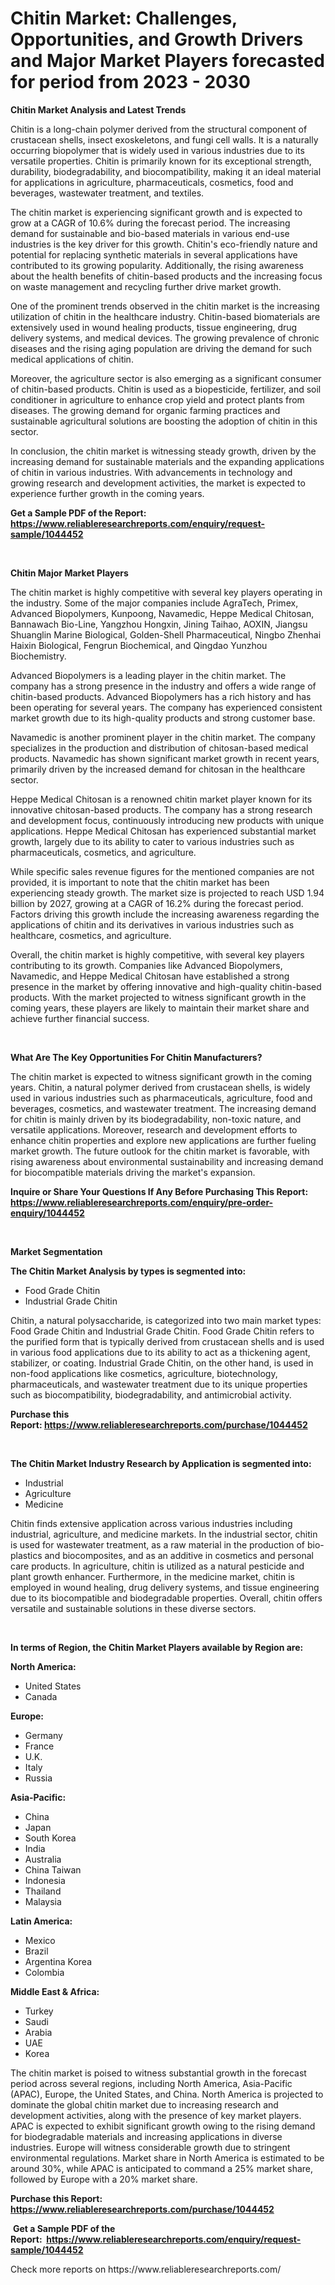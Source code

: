 <p><h1>Chitin Market: Challenges, Opportunities, and Growth Drivers and Major Market Players forecasted for period from 2023 - 2030</h1></p><p><strong>Chitin Market Analysis and Latest Trends</strong></p>
<p><p>Chitin is a long-chain polymer derived from the structural component of crustacean shells, insect exoskeletons, and fungi cell walls. It is a naturally occurring biopolymer that is widely used in various industries due to its versatile properties. Chitin is primarily known for its exceptional strength, durability, biodegradability, and biocompatibility, making it an ideal material for applications in agriculture, pharmaceuticals, cosmetics, food and beverages, wastewater treatment, and textiles.</p><p>The chitin market is experiencing significant growth and is expected to grow at a CAGR of 10.6% during the forecast period. The increasing demand for sustainable and bio-based materials in various end-use industries is the key driver for this growth. Chitin's eco-friendly nature and potential for replacing synthetic materials in several applications have contributed to its growing popularity. Additionally, the rising awareness about the health benefits of chitin-based products and the increasing focus on waste management and recycling further drive market growth.</p><p>One of the prominent trends observed in the chitin market is the increasing utilization of chitin in the healthcare industry. Chitin-based biomaterials are extensively used in wound healing products, tissue engineering, drug delivery systems, and medical devices. The growing prevalence of chronic diseases and the rising aging population are driving the demand for such medical applications of chitin.</p><p>Moreover, the agriculture sector is also emerging as a significant consumer of chitin-based products. Chitin is used as a biopesticide, fertilizer, and soil conditioner in agriculture to enhance crop yield and protect plants from diseases. The growing demand for organic farming practices and sustainable agricultural solutions are boosting the adoption of chitin in this sector.</p><p>In conclusion, the chitin market is witnessing steady growth, driven by the increasing demand for sustainable materials and the expanding applications of chitin in various industries. With advancements in technology and growing research and development activities, the market is expected to experience further growth in the coming years.</p></p>
<p><strong>Get a Sample PDF of the Report:&nbsp; <a href="https://www.reliableresearchreports.com/enquiry/request-sample/1044452">https://www.reliableresearchreports.com/enquiry/request-sample/1044452</a></strong></p>
<p>&nbsp;</p>
<p><strong>Chitin Major Market Players</strong></p>
<p><p>The chitin market is highly competitive with several key players operating in the industry. Some of the major companies include AgraTech, Primex, Advanced Biopolymers, Kunpoong, Navamedic, Heppe Medical Chitosan, Bannawach Bio-Line, Yangzhou Hongxin, Jining Taihao, AOXIN, Jiangsu Shuanglin Marine Biological, Golden-Shell Pharmaceutical, Ningbo Zhenhai Haixin Biological, Fengrun Biochemical, and Qingdao Yunzhou Biochemistry.</p><p>Advanced Biopolymers is a leading player in the chitin market. The company has a strong presence in the industry and offers a wide range of chitin-based products. Advanced Biopolymers has a rich history and has been operating for several years. The company has experienced consistent market growth due to its high-quality products and strong customer base.</p><p>Navamedic is another prominent player in the chitin market. The company specializes in the production and distribution of chitosan-based medical products. Navamedic has shown significant market growth in recent years, primarily driven by the increased demand for chitosan in the healthcare sector.</p><p>Heppe Medical Chitosan is a renowned chitin market player known for its innovative chitosan-based products. The company has a strong research and development focus, continuously introducing new products with unique applications. Heppe Medical Chitosan has experienced substantial market growth, largely due to its ability to cater to various industries such as pharmaceuticals, cosmetics, and agriculture.</p><p>While specific sales revenue figures for the mentioned companies are not provided, it is important to note that the chitin market has been experiencing steady growth. The market size is projected to reach USD 1.94 billion by 2027, growing at a CAGR of 16.2% during the forecast period. Factors driving this growth include the increasing awareness regarding the applications of chitin and its derivatives in various industries such as healthcare, cosmetics, and agriculture.</p><p>Overall, the chitin market is highly competitive, with several key players contributing to its growth. Companies like Advanced Biopolymers, Navamedic, and Heppe Medical Chitosan have established a strong presence in the market by offering innovative and high-quality chitin-based products. With the market projected to witness significant growth in the coming years, these players are likely to maintain their market share and achieve further financial success.</p></p>
<p>&nbsp;</p>
<p><strong>What Are The Key Opportunities For Chitin Manufacturers?</strong></p>
<p><p>The chitin market is expected to witness significant growth in the coming years. Chitin, a natural polymer derived from crustacean shells, is widely used in various industries such as pharmaceuticals, agriculture, food and beverages, cosmetics, and wastewater treatment. The increasing demand for chitin is mainly driven by its biodegradability, non-toxic nature, and versatile applications. Moreover, research and development efforts to enhance chitin properties and explore new applications are further fueling market growth. The future outlook for the chitin market is favorable, with rising awareness about environmental sustainability and increasing demand for biocompatible materials driving the market's expansion.</p></p>
<p><strong>Inquire or Share Your Questions If Any Before Purchasing This Report: <a href="https://www.reliableresearchreports.com/enquiry/pre-order-enquiry/1044452">https://www.reliableresearchreports.com/enquiry/pre-order-enquiry/1044452</a></strong></p>
<p>&nbsp;</p>
<p><strong>Market Segmentation</strong></p>
<p><strong>The Chitin Market Analysis by types is segmented into:</strong></p>
<p><ul><li>Food Grade Chitin</li><li>Industrial Grade Chitin</li></ul></p>
<p><p>Chitin, a natural polysaccharide, is categorized into two main market types: Food Grade Chitin and Industrial Grade Chitin. Food Grade Chitin refers to the purified form that is typically derived from crustacean shells and is used in various food applications due to its ability to act as a thickening agent, stabilizer, or coating. Industrial Grade Chitin, on the other hand, is used in non-food applications like cosmetics, agriculture, biotechnology, pharmaceuticals, and wastewater treatment due to its unique properties such as biocompatibility, biodegradability, and antimicrobial activity.</p></p>
<p><strong>Purchase this Report:&nbsp;<a href="https://www.reliableresearchreports.com/purchase/1044452">https://www.reliableresearchreports.com/purchase/1044452</a></strong></p>
<p>&nbsp;</p>
<p><strong>The Chitin Market Industry Research by Application is segmented into:</strong></p>
<p><ul><li>Industrial</li><li>Agriculture</li><li>Medicine</li></ul></p>
<p><p>Chitin finds extensive application across various industries including industrial, agriculture, and medicine markets. In the industrial sector, chitin is used for wastewater treatment, as a raw material in the production of bio-plastics and biocomposites, and as an additive in cosmetics and personal care products. In agriculture, chitin is utilized as a natural pesticide and plant growth enhancer. Furthermore, in the medicine market, chitin is employed in wound healing, drug delivery systems, and tissue engineering due to its biocompatible and biodegradable properties. Overall, chitin offers versatile and sustainable solutions in these diverse sectors.</p></p>
<p>&nbsp;</p>
<p><strong>In terms of Region, the Chitin Market Players available by Region are:</strong></p>
<p>
    <p> <strong> North America: </strong>
        <ul>
            <li>United States</li>
            <li>Canada</li>
        </ul>
        </p> 
    <p> <strong> Europe: </strong>
        <ul>
            <li>Germany</li>
            <li>France</li>
            <li>U.K.</li>
            <li>Italy</li>
            <li>Russia</li>
        </ul>
        </p> 
    <p> <strong> Asia-Pacific: </strong>
        <ul>
            <li>China</li>
            <li>Japan</li>
            <li>South Korea</li>
            <li>India</li>
            <li>Australia</li>
            <li>China Taiwan</li>
            <li>Indonesia</li>
            <li>Thailand</li>
            <li>Malaysia</li>
        </ul>
        </p> 
    <p> <strong> Latin America: </strong>
        <ul>
            <li>Mexico</li>
            <li>Brazil</li>
            <li>Argentina Korea</li>
            <li>Colombia</li>
        </ul>
        </p> 
    <p> <strong> Middle East & Africa: </strong>
        <ul>
            <li>Turkey</li>
            <li>Saudi</li>
            <li>Arabia</li>
            <li>UAE</li>
            <li>Korea</li>
        </ul>
    </p>
    </p>
<p><p>The chitin market is poised to witness substantial growth in the forecast period across several regions, including North America, Asia-Pacific (APAC), Europe, the United States, and China. North America is projected to dominate the global chitin market due to increasing research and development activities, along with the presence of key market players. APAC is expected to exhibit significant growth owing to the rising demand for biodegradable materials and increasing applications in diverse industries. Europe will witness considerable growth due to stringent environmental regulations. Market share in North America is estimated to be around 30%, while APAC is anticipated to command a 25% market share, followed by Europe with a 20% market share.</p></p>
<p><strong>Purchase this Report: <a href="https://www.reliableresearchreports.com/purchase/1044452">https://www.reliableresearchreports.com/purchase/1044452</a></strong></p>
<p>&nbsp;<strong>Get a Sample PDF of the Report:&nbsp;&nbsp;<a href="https://www.reliableresearchreports.com/enquiry/request-sample/1044452">https://www.reliableresearchreports.com/enquiry/request-sample/1044452</a></strong></p>
<p><strong></strong></p>
<p>Check more reports on https://www.reliableresearchreports.com/</p>